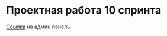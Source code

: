 # Проектная работа 10 спринта

[Ссылка](https://github.com/Chera1/new_admin_panel_sprint_2/tree/main/docker_compose/simple_project) на админ панель.
